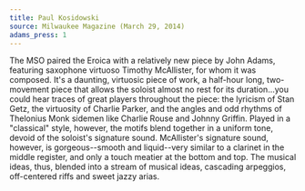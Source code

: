 ```yaml
---
title: Paul Kosidowski
source: Milwaukee Magazine (March 29, 2014)
adams_press: 1
---
```

The MSO paired the Eroica with a relatively new piece by John Adams, featuring saxophone virtuoso Timothy McAllister, for whom it was composed. It's a daunting, virtuosic piece of work, a half-hour long, two-movement piece that allows the soloist almost no rest for its duration...you could hear traces of great players throughout the piece: the lyricism of Stan Getz, the virtuosity of Charlie Parker, and the angles and odd rhythms of Thelonius Monk sidemen like Charlie Rouse and Johnny Griffin. Played in a "classical" style, however, the motifs blend together in a uniform tone, devoid of the soloist's signature sound. McAllister's signature sound, however, is gorgeous--smooth and liquid--very similar to a clarinet in the middle register, and only a touch meatier at the bottom and top. The musical ideas, thus, blended into a stream of musical ideas, cascading arpeggios, off-centered riffs and sweet jazzy arias. 